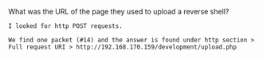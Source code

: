 What was the URL of the page they used to upload a reverse shell?
```
I looked for http POST requests.

We find one packet (#14) and the answer is found under http section > Full request URI > http://192.168.170.159/development/upload.php
```

